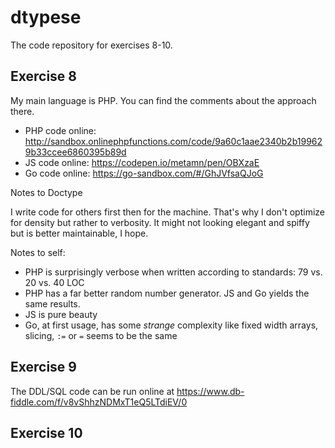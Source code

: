 # dtypese

The code repository for exercises 8-10.


## Exercise 8

My main language is PHP. You can find the comments about the approach there.

* PHP code online: http://sandbox.onlinephpfunctions.com/code/9a60c1aae2340b2b199629b33ccee6860395b89d
* JS code online: https://codepen.io/metamn/pen/OBXzaE
* Go code online: https://go-sandbox.com/#/GhJVfsaQJoG

Notes to Doctype

I write code for others first then for the machine. That's why I don't optimize for density but rather to verbosity. It might not looking elegant and spiffy but is better maintainable, I hope.

Notes to self:

* PHP is surprisingly verbose when written according to standards: 79 vs. 20 vs. 40 LOC
* PHP has a far better random number generator. JS and Go yields the same results.
* JS is pure beauty
* Go, at first usage, has some *strange* complexity like fixed width arrays, slicing, `:=` or `=` seems to be the same


## Exercise 9

The DDL/SQL code can be run online at https://www.db-fiddle.com/f/v8vShhzNDMxT1eQ5LTdiEV/0


## Exercise 10
